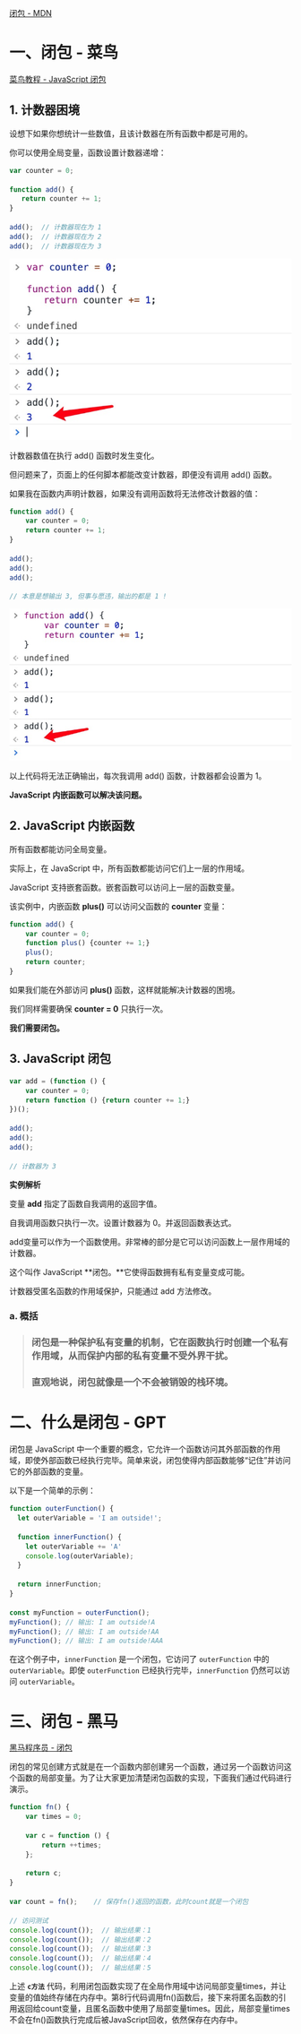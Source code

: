 [闭包 - MDN](https://developer.mozilla.org/zh-CN/docs/Web/JavaScript/Closures)



# 一、闭包 - 菜鸟

[菜鸟教程 - JavaScript 闭包](https://www.runoob.com/js/js-function-closures.html)

## 1. 计数器困境

设想下如果你想统计一些数值，且该计数器在所有函数中都是可用的。

你可以使用全局变量，函数设置计数器递增：

```js
var counter = 0;
 
function add() {
   return counter += 1;
}
 
add();	// 计数器现在为 1
add();	// 计数器现在为 2
add();  // 计数器现在为 3
```

![](images/001.jpg)

计数器数值在执行 add() 函数时发生变化。

但问题来了，页面上的任何脚本都能改变计数器，即便没有调用 add() 函数。

如果我在函数内声明计数器，如果没有调用函数将无法修改计数器的值：

```js
function add() {
    var counter = 0;
    return counter += 1;
}
 
add();
add();
add();
 
// 本意是想输出 3, 但事与愿违，输出的都是 1 !
```

![](images/002.jpg)

以上代码将无法正确输出，每次我调用 add() 函数，计数器都会设置为 1。

**JavaScript 内嵌函数可以解决该问题。**



## 2. JavaScript 内嵌函数

所有函数都能访问全局变量。 

实际上，在 JavaScript 中，所有函数都能访问它们上一层的作用域。

JavaScript 支持嵌套函数。嵌套函数可以访问上一层的函数变量。

该实例中，内嵌函数 **plus()** 可以访问父函数的 **counter** 变量：

```js
function add() {
    var counter = 0;
    function plus() {counter += 1;}
    plus();    
    return counter; 
}
```

如果我们能在外部访问 **plus()** 函数，这样就能解决计数器的困境。

我们同样需要确保 **counter = 0** 只执行一次。

**我们需要闭包。**



## 3. JavaScript 闭包

```js
var add = (function () {
    var counter = 0;
    return function () {return counter += 1;}
})();
 
add();
add();
add();
 
// 计数器为 3
```

**实例解析**

变量 **add** 指定了函数自我调用的返回字值。

自我调用函数只执行一次。设置计数器为 0。并返回函数表达式。

add变量可以作为一个函数使用。非常棒的部分是它可以访问函数上一层作用域的计数器。

这个叫作 JavaScript **闭包。**它使得函数拥有私有变量变成可能。

计数器受匿名函数的作用域保护，只能通过 add 方法修改。



### a. 概括

> ### 闭包是一种保护私有变量的机制，它在函数执行时创建一个私有作用域，从而保护内部的私有变量不受外界干扰。
>
> ### 直观地说，闭包就像是一个不会被销毁的栈环境。



# 二、什么是闭包 - GPT

闭包是 JavaScript 中一个重要的概念，它允许一个函数访问其外部函数的作用域，即使外部函数已经执行完毕。简单来说，闭包使得内部函数能够“记住”并访问它的外部函数的变量。

以下是一个简单的示例：

```javascript
function outerFunction() {
  let outerVariable = 'I am outside!';

  function innerFunction() {
    let outerVariable += 'A'
    console.log(outerVariable);
  }

  return innerFunction;
}

const myFunction = outerFunction();
myFunction(); // 输出: I am outside!A
myFunction(); // 输出: I am outside!AA
myFunction(); // 输出: I am outside!AAA
```

在这个例子中，`innerFunction` 是一个闭包，它访问了 `outerFunction` 中的 `outerVariable`。即使 `outerFunction` 已经执行完毕，`innerFunction` 仍然可以访问 `outerVariable`。



# 三、闭包 - 黑马

[黑马程序员 - 闭包](https://book.itheima.net/course/1258676978588860418/1277481554465005570/1277487981577379843)

闭包的常见创建方式就是在一个函数内部创建另一个函数，通过另一个函数访问这个函数的局部变量。为了让大家更加清楚闭包函数的实现，下面我们通过代码进行演示。

```javascript
function fn() {
    var times = 0;

    var c = function () {
        return ++times;
    };

    return c;
}

var count = fn();    // 保存fn()返回的函数，此时count就是一个闭包

// 访问测试
console.log(count());  // 输出结果：1
console.log(count());  // 输出结果：2
console.log(count());  // 输出结果：3
console.log(count());  // 输出结果：4
console.log(count());  // 输出结果：5
```

上述 **`c方法`** 代码，利用闭包函数实现了在全局作用域中访问局部变量times，并让变量的值始终存储在内存中。第8行代码调用fn()函数后，接下来将匿名函数的引用返回给count变量，且匿名函数中使用了局部变量times。因此，局部变量times不会在fn()函数执行完成后被JavaScript回收，依然保存在内存中。











